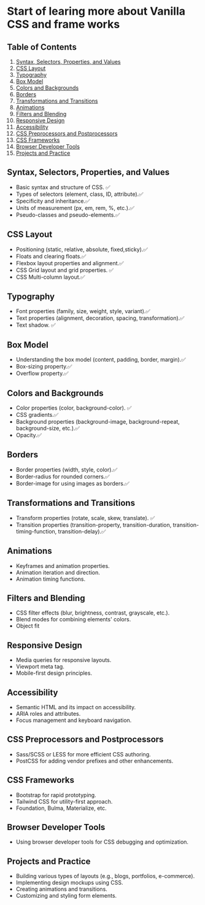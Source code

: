 # Start of learing more about Vanilla CSS and frame works

## Table of Contents

1. [Syntax, Selectors, Properties, and Values](#syntax-selectors-properties-and-values)
2. [CSS Layout](#css-layout)
3. [Typography](#typography)
4. [Box Model](#box-model)
5. [Colors and Backgrounds](#colors-and-backgrounds)
6. [Borders](#borders)
7. [Transformations and Transitions](#transformations-and-transitions)
8. [Animations](#animations)
9. [Filters and Blending](#filters-and-blending)
10. [Responsive Design](#responsive-design)
11. [Accessibility](#accessibility)
12. [CSS Preprocessors and Postprocessors](#css-preprocessors-and-postprocessors)
13. [CSS Frameworks](#css-frameworks)
14. [Browser Developer Tools](#browser-developer-tools)
15. [Projects and Practice](#projects-and-practice)

## Syntax, Selectors, Properties, and Values                            

- Basic syntax and structure of CSS. ✅
- Types of selectors (element, class, ID, attribute).✅ 
- Specificity and inheritance.✅
- Units of measurement (px, em, rem, %, etc.).✅
- Pseudo-classes and pseudo-elements.✅

## CSS Layout

- Positioning (static, relative, absolute, fixed,sticky).✅
- Floats and clearing floats.✅
- Flexbox layout properties and alignment.✅
- CSS Grid layout and grid properties. ✅
- CSS Multi-column layout.✅

## Typography

- Font properties (family, size, weight, style, variant).✅
- Text properties (alignment, decoration, spacing, transformation).✅
- Text shadow. ✅

## Box Model

- Understanding the box model (content, padding, border, margin).✅
- Box-sizing property.✅
- Overflow property.✅

## Colors and Backgrounds

- Color properties (color, background-color). ✅
- CSS gradients.✅
- Background properties (background-image, background-repeat, background-size, etc.).✅
- Opacity.✅

## Borders

- Border properties (width, style, color).✅
- Border-radius for rounded corners.✅
- Border-image for using images as borders.✅

## Transformations and Transitions
- Transform properties (rotate, scale, skew, translate). ✅
- Transition properties (transition-property, transition-duration, transition-timing-function, transition-delay).✅

## Animations

- Keyframes and animation properties.
- Animation iteration and direction.
- Animation timing functions.

## Filters and Blending

- CSS filter effects (blur, brightness, contrast, grayscale, etc.).
- Blend modes for combining elements' colors.
- Object fit

## Responsive Design

- Media queries for responsive layouts.
- Viewport meta tag.
- Mobile-first design principles.

## Accessibility

- Semantic HTML and its impact on accessibility.
- ARIA roles and attributes.
- Focus management and keyboard navigation.

## CSS Preprocessors and Postprocessors

- Sass/SCSS or LESS for more efficient CSS authoring.
- PostCSS for adding vendor prefixes and other enhancements.

## CSS Frameworks

- Bootstrap for rapid prototyping.
- Tailwind CSS for utility-first approach.
- Foundation, Bulma, Materialize, etc.

## Browser Developer Tools

- Using browser developer tools for CSS debugging and optimization.

## Projects and Practice

- Building various types of layouts (e.g., blogs, portfolios, e-commerce).
- Implementing design mockups using CSS.
- Creating animations and transitions.
- Customizing and styling form elements.

